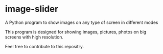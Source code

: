 # image-slider
A Python program to show images on any type of screen in different modes

This program is designed for showing images, pictures, photos on big screens with high resolution.

Feel free to contribute to this repositry.
